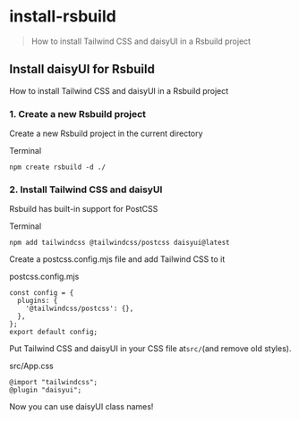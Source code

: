 # install-rsbuild

> How to install Tailwind CSS and daisyUI in a Rsbuild project

## Install daisyUI for Rsbuild

How to install Tailwind CSS and daisyUI in a Rsbuild project

### [](#1-create-a-new-rsbuild-project)1\. Create a new Rsbuild project

Create a new Rsbuild project in the current directory

Terminal

    npm create rsbuild -d ./

### [](#2-install-tailwind-css-and-daisyui)2\. Install Tailwind CSS and daisyUI

Rsbuild has built-in support for PostCSS

Terminal

    npm add tailwindcss @tailwindcss/postcss daisyui@latest

Create a postcss.config.mjs file and add Tailwind CSS to it

postcss.config.mjs

    const config = {
      plugins: {
        '@tailwindcss/postcss': {},
      },
    };
    export default config;

Put Tailwind CSS and daisyUI in your CSS file at`src/`(and remove old styles).

src/App.css

    @import "tailwindcss";
    @plugin "daisyui";

Now you can use daisyUI class names!
